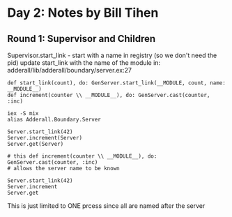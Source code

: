 # Day 2: Notes by Bill Tihen

## Round 1: Supervisor and Children

Supervisor.start_link - start with a name in registry (so we don't need the pid)
update start_link with the name of the module in: adderall/lib/adderall/boundary/server.ex:27
```
def start_link(count), do: GenServer.start_link(__MODULE, count, name: __MODULE__)
def increment(counter \\ __MODULE__), do: GenServer.cast(counter, :inc)
```

```
iex -S mix
alias Adderall.Boundary.Server

Server.start_link(42)
Server.increment(Server)
Server.get(Server)

# this def increment(counter \\ __MODULE__), do: GenServer.cast(counter, :inc)
# allows the server name to be known

Server.start_link(42)
Server.increment
Server.get
```

This is just limited to ONE prcess since all are named after the server